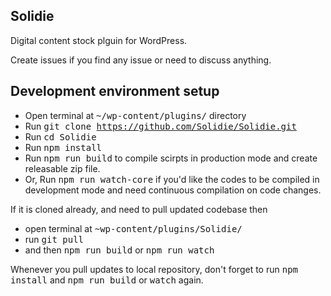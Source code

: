 ## Solidie

Digital content stock plguin for WordPress.

Create issues if you find any issue or need to discuss anything.

## Development environment setup
- Open terminal at <kbd>~/wp-content/plugins/</kbd> directory
- Run <kbd>git clone https://github.com/Solidie/Solidie.git</kbd>
- Run <kbd>cd Solidie</kbd>
- Run <kbd>npm install</kbd>
- Run <kbd>npm run build</kbd> to compile scirpts in production mode and create releasable zip file.
- Or, Run <kbd>npm run watch-core</kbd> if you'd like the codes to be compiled in development mode and need continuous compilation on code changes.

If it is cloned already, and need to pull updated codebase then 
- open terminal at <kbd>~wp-content/plugins/Solidie/</kbd>
- run <kbd>git pull</kbd> 
- and then <kbd>npm run build</kbd> or <kbd>npm run watch</kbd>

Whenever you pull updates to local repository, don't forget to run <kbd>npm install</kbd> and <kbd>npm run build</kbd> or <kbd>watch</kbd> again.

